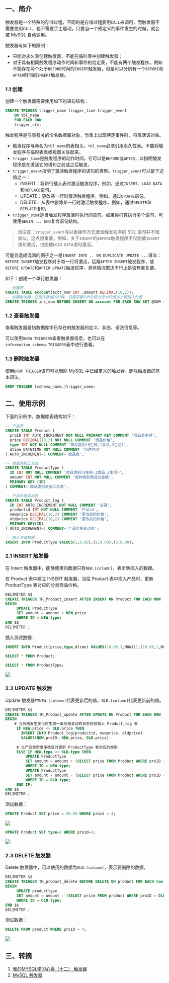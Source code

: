 ## 一、简介

触发器是一个特殊的存储过程，不同的是存储过程要用`CALL`来调用，而触发器不需要使用`CALL`，也不需要手工启动，只要当一个预定义的事件发生的时候，就会被 MySQL 自动调用。

触发器有如下的限制：

* 只能对永久表创建触发器，不能在临时表中创建触发器；
* 对于具有相同触发程序动作时间和事件的给定表，不能有两个触发程序。例如不能存在两个处于`BEFORE`时间的`INSERT`触发器，但是可以分别有一个`BEFORE`和`AFTER`时间的`INSERT`触发器。

### 1.1 创建

创建一个触发器需要使用如下的语句结构：

```sql
CREATE TRIGGER trigger_name trigger_time trigger_event
    ON tbl_name
    FOR EACH ROW 
    trigger_stmt
```

触发程序是与表有关的命名数据库对象，当表上出现特定事件时，将激活该对象。

* 触发程序与命名为`tbl_name`的表相关。`tbl_name`必须引用永久性表。不能将触发程序与临时表表或视图关联起来。
* `trigger_time`是触发程序的动作时间。它可以是`BEFORE`或`AFTER`，以指明触发程序是在激活它的语句之前或之后触发。
* `trigger_event`指明了激活触发程序的语句的类型。`trigger_event`可以是下述值之一：
    * INSERT：将新行插入表时激活触发程序，例如，通过`INSERT`、`LOAD DATA`和`REPLACE`语句。
    * UPDATE：更改某一行时激活触发程序，例如，通过`UPDATE`语句。
    * DELETE：从表中删除某一行时激活触发程序，例如，通过`DELETE`和`REPLACE`语句。
* `trigger_stmt`是当触发程序激活时执行的语句。如果你打算执行多个语句，可使用`BEGIN ... END`复合语句结构。

> 请注意：`trigger_event`与以表操作方式激活触发程序的 SQL 语句并不很类似，这点很重要。例如，关于`INSERT`的`BEFORE`触发程序不仅能被`INSERT`语句激活，也能被`LOAD DATA`语句激活。

可能会造成混淆的例子之一是`INSERT INTO .. ON DUPLICATE UPDATE ...`语法：`BEFORE INSERT`触发程序对于每一行将激活，后跟`AFTER INSERT`触发程序，或`BEFORE UPDATE`和`AFTER UPDATE`触发程序，具体情况取决于行上是否有重复键。

如下：创建一个单行触发器：

```sql
-- 创建表
CREATE TABLE account(acct_num INT ,amount DECIMAL(10,2));
-- 创建触发器：在插入数据的时候，设置变量SUM的值为原本的值加上新插入的值
CREATE TRIGGER ins_sum BEFORE INSERT ON account FOR EACH ROW SET @SUM = @SUM + NEW.amount;
```

### 1.2 查看触发器

查看触发器是指数据库中已存在的触发器的定义、状态、语法信息等。

可以使用`SHOW TRIGGERS`查看触发器信息，也可以在`information_schema.TRIGGERS`表中进行查看。

### 1.3 删除触发器

使用`DROP TRIGGER`语句可以删除 MySQL 中已经定义的触发器，删除触发器的基本语法。

```sql
DROP TRIGGER [schema_name.]trigger_name;
```

## 二、使用示例

下面的示例中，数据库表结构如下：

```sql
-- 产品表
CREATE TABLE Product (
  proID INT AUTO_INCREMENT NOT NULL PRIMARY KEY COMMENT '商品表主键',
  price DECIMAL(10,2) NOT NULL COMMENT '商品价格',
  type INT NOT NULL COMMENT '商品类别(0生鲜,1食品,2生活)',
  dtime DATETIME NOT NULL COMMENT '创建时间'
) AUTO_INCREMENT=1 COMMENT='商品表';

-- 商品类别汇总表
CREATE TABLE ProductType (
  ID INT NOT NULL COMMENT '商品类别(0生鲜,1食品,2生活)',
  amount INT NOT NULL COMMENT '每种类别商品总金额',
  PRIMARY KEY (ID)
) COMMENT='商品类别资金汇总表';

-- 产品价格变动表
CREATE TABLE Product_log (
  ID INT AUTO_INCREMENT NOT NULL COMMENT '主键',
  productid INT NOT NULL COMMENT '产品id',
  newprice DECIMAL(10,2) COMMENT '更改后的价格',
  oldprice DECIMAL(10,2) COMMENT '更改前的价格',
  PRIMARY KEY(ID)
) AUTO_INCREMENT=1 COMMENT='产品价格变动表';

-- 插入测试数据
INSERT INTO ProductType VALUES(1,0.00),(2,0.00),(3,0.00);
```

### 2.1 INSERT 触发器

在 Insert 触发器中，能够使用的数据只有`NEW.[column]`，表示新插入的数据。

在 Product 表中建立 INSERT 触发器，当往 Product 表中插入产品时，更新 ProductType 表对应的分类商品价格。

```sql
DELIMITER $$
CREATE TRIGGER TR_Product_insert AFTER INSERT ON Product FOR EACH ROW
BEGIN
     UPDATE ProductType
     SET amount = amount + NEW.price
     WHERE ID = NEW.type;
END $$
DELIMITER ;
```

插入测试数据：

```sql
INSERT INTO Product(price,type,dtime) VALUES(10.00,1,NOW()),(10.00,1,NOW()),(10.00,2,NOW()),(10.00,3,NOW());

SELECT * FROM Product;

SELECT * FROM ProductType;
```

<img src="http://cnd.qiniu.lin07ux.cn/markdown/1478148268985.png" />

### 2.2 UPDATE 触发器

Update 触发器中`NEW.[column]`代表更新后的值，`OLD.[column]`代表更新前的值。

```sql
DELIMITER $$
CREATE TRIGGER TR_Product_update AFTER UPDATE ON Product FOR EACH ROW
BEGIN
    # 当价格发生变化时生成一条价格变动的日志信息插入 Product_log 表
	 IF NEW.price <> OLD.price THEN 
	   INSERT INTO Product_log(productid, newprice, oldprice)
	   VALUES(NEW.proID, NEW.price, OLD.price);
	   
	 # 当产品类型发生改变时更新 ProductType 表对应的类别 
	 ELSE IF NEW.type <> OLD.type THEN
		 UPDATE ProductType
		 SET amount = amount + (SELECT price FROM Product WHERE proID = NEW.proid)
		 WHERE ID = NEW.type;
		 UPDATE ProductType
		 SET amount = amount - (SELECT price FROM Product WHERE proID = NEW.proid)
		 WHERE ID = OLD.type;
	 END IF;
END $$  
DELIMITER ;
```

测试数据：

```sql
UPDATE Product SET price = 40.00 WHERE proid = 4;
```

<img src="http://cnd.qiniu.lin07ux.cn/markdown/1478148575182.png" />


```sql
UPDATE Product SET type=2 WHERE proid=4;
```

<img src="http://cnd.qiniu.lin07ux.cn/markdown/1478148600198.png" />

### 2.3 DELETE 触发器

Delete 触发器中，可以使用的数据为`OLD.[column]`，表示要删除的数据。

```sql
DELIMITER $$
CREATE TRIGGER TR_product_delete BEFORE DELETE ON product FOR EACH row
BEGIN
     UPDATE producttype
     SET amount = amount - (SELECT price FROM product WHERE proID = OLD.proID)
     WHERE ID = OLD.type;
END $$
DELIMITER ;
```

测试数据：


```sql
DELETE FROM product WHERE proID = 4;
```

<img src="http://cnd.qiniu.lin07ux.cn/markdown/1478148725664.png" />


## 三、转摘

1. [我的MYSQL学习心得（十二） 触发器](http://www.cnblogs.com/lyhabc/p/3802704.html)
2. [MySQL 触发器](http://www.cnblogs.com/chenmh/p/4978153.html)

